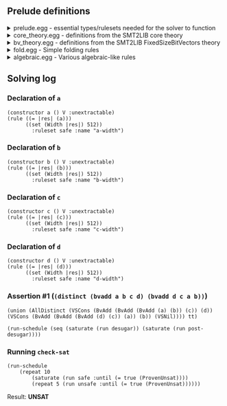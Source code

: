 ## Prelude definitions

<details>
<summary>prelude.egg - essential types/rulesets needed for the solver to function</summary>

### Values (`V`)
`V` defines all SMT2LIB values. We choose to make values untyped as that
reduces rule duplication across types.

```egg
(sort V)
```

We aren't using any "datatype" declaration, as there could be many ways in
which values in `V` are introduced, some of which we may not even know about.

### Value lists/variadics (`VS`)
`VS` are used for functions accepting variable number of parameters.

```egg
(datatype VS (VSCons V VS) (VSNil))
```

### Desugaring ruleset (`desugar`)

Desugaring ruleset consists of rules for converting one set of primitives
into another. Converted primitives should never be matched against in other
rules.

Currently, evaluation rules for user-defined functions are a part of this
pass, which means that no patterns should be written against user-defined
functions.
```egg
(ruleset desugar)
```

There is a helper ruleset `post-desugar` used to cleanup desugared constracts
and remove them from the e-graph.

```egg
(ruleset post-desugar)
```

Notably, lists of values are removed in the post-desugaring pass.

```egg
(rule ((= l (VSCons v vs))) ((delete (VSCons v vs))) :ruleset post-desugar)
(rule ((= l (VSNil))) ((delete (VSNil))) :ruleset post-desugar)
```

### Saturating ruleset (`safe`)

`safe` ruleset contains rules that are always eventually saturating.

```egg
(ruleset safe)
```

This ruleset includes:
* Merge-only rules of any kind (e.g. associativity/commutativity)
* Constant folding of any kind with subsumption of the original node
* Cancellation rules (e.g. in `a + b = a` we rewrite `b` to 0 and remove `+`)

### Exploratory ruleset (`unsafe`)

`unsafe` ruleset contrains all other rules that we deem potentially useful.
These never executed to saturation

```egg
(ruleset unsafe)
```

### `ProvenUnsat`

`ProvenUnsat` is used to query the system for whether UNSAT status has been shown. Rules can use `(set (ProvenUnsat) true)` to report discovered inconsistency.

```egg
(function ProvenUnsat () bool :merge new)
(set (ProvenUnsat) false)
```

</details>
<details>
<summary>core_theory.egg - definitions from the SMT2LIB core theory</summary>

### "Boolean" relation

`(Boolean v)` holds when `v` is a value of SMT2LIB sort `Bool`

```egg
(relation Boolean (V))
```

### Core theory operators

We represent boolean constants as `B true` and `B false` instead of `True` and `False` to simplify folding operations.

```egg
(constructor B (bool) V)
(let tt (B true))
(let ff (B false))
```

Main core theory operations of fixed arity. Unrolling variadic applications of
binary boolean operators is handled in Rust lowering code.

```egg
(constructor Not (V) V)
(constructor Implies (V V) V)
(constructor And (V V) V)
(constructor Or (V V) V)
(constructor Xor (V V) V)
(constructor ITE (V V V) V)
```

We can derive `Boolean` from them.

```egg
(rule ((= e (Not e1))) ((Boolean e)) :ruleset safe)
(rule ((= e (Implies e1 e2))) ((Boolean e)) :ruleset safe)
(rule ((= e (And e1 e2))) ((Boolean e)) :ruleset safe)
(rule ((= e (Or e1 e2))) ((Boolean e)) :ruleset safe)
(rule ((= e (Xor e1 e2))) ((Boolean e)) :ruleset safe)
(rule ((= e (ITE c e1 e2)) (Boolean e1)) ((Boolean e)) :ruleset safe)
```

Variadic equality/disequality operators

```egg
(constructor AllEqual (VS) V :unextractable)
(constructor AllDistinct (VS) V :unextractable)
(rule ((= e (AllEqual vs))) ((delete (AllEqual vs))) :ruleset post-desugar)
(rule ((= e (AllDistinct vs))) ((delete (AllDistinct vs))) :ruleset post-desugar)
```

Binary equality operator `Equal` (and `AllEqual`/`AllDistinct` desugaring)

```egg
(constructor Equal (V V) V)
(rewrite (AllEqual (VSCons v (VSNil))) tt :subsume :ruleset desugar)
(rewrite (AllEqual (VSCons v1 (VSCons v2 vs)))
         (And (Equal v1 v2) (AllEqual (VSCons v2 vs))) :subsume :ruleset desugar)

(constructor AllDistinctFrom (V VS) V :unextractable)

(rewrite (AllDistinct (VSNil)) tt :subsume :ruleset desugar)
(rewrite (AllDistinct (VSCons v vs))
         (And (AllDistinctFrom v vs) (AllDistinct vs)) :subsume :ruleset desugar)
(rewrite (AllDistinctFrom v (VSNil)) tt :subsume :ruleset desugar)
(rewrite (AllDistinctFrom v (VSCons v1 vs))
          (And (Not (Equal v v1)) (AllDistinctFrom v vs)) :subsume :ruleset desugar)
```

</details>
<details>
<summary>bv_theory.egg - definitions from the SMT2LIB FixedSizeBitVectors theory</summary>

### Moving bits around

```egg
(constructor Concat (V V) V)
(constructor Extract (i64 i64 V) V)
(constructor Repeat (i64 V) V)
(constructor RotateRight (i64 V) V)
(constructor RotateLeft (i64 V) V)
(constructor ZeroExtend (i64 V) V)
(constructor SignExtend (i64 V) V)
```

Rust code lowers variadic `concat` operations to binary `Concat` calls.

### Unary bitvector operators

```egg
(constructor BvNot (V) V)
(constructor BvNeg (V) V)
```

### Binary bitvector operators

Some of these support left-associative chaining, but this is handled fully
by Rust code

#### Bitwise logical operators

```egg
(constructor BvAnd (V V) V)
(constructor BvOr (V V) V)
(constructor BvXor (V V) V)
(constructor BvNand (V V) V)
(constructor BvNor (V V) V)
(constructor BvXNor (V V) V)
```

#### Arithmetic operators

```egg
(constructor BvAdd (V V) V)
(constructor BvSub (V V) V)
(constructor BvMul (V V) V)
(constructor BvUDiv (V V) V)
(constructor BvURem (V V) V)
(constructor BvSDiv (V V) V)
(constructor BvSRem (V V) V)
(constructor BvSMod (V V) V)

(constructor BvShl (V V) V)
(constructor BvLShr (V V) V)
(constructor BvAShr (V V) V)
```

### Bitvector constants

Bitvector constant are stored as egglog big integers. This allows us to
support bitvectors of any (reasonable) width. We store width together with
the bitvector value.

```egg
(constructor BvConst (i64 BigInt) V)
```

### `Width` of bit-vectors

This function returns width of the bit-vector. Currently it is computed
bottom-up and returns a single i64 value, but it may be converted to return
a symbolic value in the future

```egg
(function Width (V) i64)
```

#### Propogation rules

We define width propogation rules for basic primitives. This mostly resemble
ones implemented in the Rust sort checker.

```egg
(rule ((= e (ITE c e1 e2)) (= w1 (Width e1))) ((set (Width e) w1)) :ruleset safe)

(rule ((= e (Concat lhs rhs)) (= lw (Width lhs)) (= rw (Width rhs)))
      ((set (Width e) (+ lw rw))) :ruleset safe)
(rule ((= e (Extract i j exp))) ((set (Width e) (+ (- i j) 1))) :ruleset safe)
(rule ((= e (Repeat n exp)) (= w (Width exp))) ((set (Width e) (* w n))) :ruleset safe)
(rule ((= e (RotateLeft _ exp)) (= w (Width exp))) ((set (Width e) w)) :ruleset safe)
(rule ((= e (ZeroExtend n exp)) (= w (Width exp))) ((set (Width e) (+ w n))) :ruleset safe)
(rule ((= e (SignExtend n exp)) (= w (Width exp))) ((set (Width e) (+ w n))) :ruleset safe)

(rule ((= e (BvNot e1)) (= w (Width e))) ((set (Width e) w)) :ruleset safe)
(rule ((= e (BvNeg e1)) (= w (Width e))) ((set (Width e) w)) :ruleset safe)

(rule ((= e (BvAnd e1 e2)) (= w (Width e1))) ((set (Width e) w)) :ruleset safe)
(rule ((= e (BvOr e1 e2)) (= w (Width e1))) ((set (Width e) w)) :ruleset safe)
(rule ((= e (BvXor e1 e2)) (= w (Width e1))) ((set (Width e) w)) :ruleset safe)
(rule ((= e (BvNand e1 e2)) (= w (Width e1))) ((set (Width e) w)) :ruleset safe)
(rule ((= e (BvNor e1 e2)) (= w (Width e1))) ((set (Width e) w)) :ruleset safe)
(rule ((= e (BvXNor e1 e2)) (= w (Width e1))) ((set (Width e) w)) :ruleset safe)

(rule ((= e (BvAdd e1 e2)) (= w (Width e1))) ((set (Width e) w)) :ruleset safe)
(rule ((= e (BvSub e1 e2)) (= w (Width e1))) ((set (Width e) w)) :ruleset safe)
(rule ((= e (BvMul e1 e2)) (= w (Width e1))) ((set (Width e) w)) :ruleset safe)
(rule ((= e (BvUDiv e1 e2)) (= w (Width e1))) ((set (Width e) w)) :ruleset safe)
(rule ((= e (BvURem e1 e2)) (= w (Width e1))) ((set (Width e) w)) :ruleset safe)
(rule ((= e (BvSDiv e1 e2)) (= w (Width e1))) ((set (Width e) w)) :ruleset safe)
(rule ((= e (BvSRem e1 e2)) (= w (Width e1))) ((set (Width e) w)) :ruleset safe)
(rule ((= e (BvSMod e1 e2)) (= w (Width e1))) ((set (Width e) w)) :ruleset safe)
(rule ((= e (BvShl e1 e2)) (= w (Width e1))) ((set (Width e) w)) :ruleset safe)
(rule ((= e (BvLShr e1 e2)) (= w (Width e1))) ((set (Width e) w)) :ruleset safe)
(rule ((= e (BvAShr e1 e2)) (= w (Width e1))) ((set (Width e) w)) :ruleset safe)
```

</details>
<details>
<summary>fold.egg - Simple folding rules</summary>

#### Deriving UNSAT from boolean constant propagation

```egg
(rule ((= (B true) (B false))) ((set (ProvenUnsat) true)) :ruleset safe)
```

### Converting all boolean operators to AND and NOT

```egg
(rule ((= e (Or e1 e2)))
      ((union e (Not (And (Not e1) (Not e2))))
       (delete (Or e1 e2))) :ruleset desugar)
(rule ((= e (Xor e1 e2)))
      ((union e (Not (And (Not (And e1 (Not e2))) (Not (And (Not e1) e2)))))
       (delete (Xor e1 e2))) :ruleset desugar)
(rule ((= e (Implies e1 e2)))
      ((union e (Not (And e1 (Not e2))))
       (delete (Or e1 e2))) :ruleset desugar)
```

### Boolean operator folding rules

```egg
(rewrite (Not (B b)) (B (not b)) :subsume :ruleset safe)
(rewrite (Not (Not e)) e :subsume :ruleset safe)
(rule ((= (Not e) (B b))) ((subsume (Not e)) (union e (B (not b)))) :ruleset safe)
```

Note that we have `(and a b)` to `(and b a)` as a `birewrite` in
`prelude/algebraic.egg`, so we don't need to worry about duplicating patterns
for `And`.

```egg
(rewrite (And e1 tt) e1 :subsume :ruleset safe)
(rewrite (And e1 ff) ff :subsume :ruleset safe)

(rule ((= (And e1 e2) tt))
      ((subsume (And e1 e2)) (union e1 tt) (union e2 tt)) :ruleset safe)

(rewrite (And e e) e :subsume :ruleset safe)
(rewrite (And e1 (Not e1)) ff :subsume :ruleset safe)
```

### Equality rules

```egg
(rule ((= tt (Equal e1 e2))) ((union e1 e2)) :ruleset safe)
(rewrite (Equal e e) tt :ruleset safe)
(rewrite (Equal tt ff) ff :ruleset safe)
```

### Bitvector logical operator rules

These rules mostly resemble boolean equivalents above

```egg
(rewrite (BvNot (BvNot e)) e :subsume :ruleset safe)

(rule ((= e (BvOr e1 e2)))
      ((union e (BvNot (BvAnd (BvNot e1) (BvNot e2))))
       (delete (BvOr e1 e2))) :ruleset desugar)
(rule ((= e (BvXor e1 e2)))
      ((union e (BvNot (BvAnd (BvNot (BvAnd e1 (BvNot e2))) (BvNot (BvAnd (BvNot e1) e2)))))
       (delete (BvXor e1 e2))) :ruleset desugar)
(rule ((= e (BvNand e1 e2)))
      ((union e (BvNot (BvAnd e1 e2)))
       (delete (BvOr e1 e2))) :ruleset desugar)
(rule ((= e (BvNor e1 e2)))
      ((union e (BvAnd (BvNot e1) (BvNot e2)))
       (delete (BvNor e1 e2))) :ruleset desugar)
(rule ((= e (BvXNor e1 e2)))
      ((union e (BvAnd (BvNot (BvAnd e1 (BvNot e2))) (BvNot (BvAnd (BvNot e1) e2))))
       (delete (BvXNor e1 e2))) :ruleset desugar)

(rewrite (BvAnd e e) e :subsume :ruleset safe)
```

### Arithmetic folds

```egg
(rewrite (BvNeg (BvNeg e)) e :subsume :ruleset safe)
```

</details>
<details>
<summary>algebraic.egg - Various algebraic-like rules</summary>

### Converting subtraction to negation

```egg
(rewrite (BvSub a b) (BvAdd a (BvNeg b)) :subsume :ruleset desugar)
```

### Commutativity rules

```egg
(birewrite (And a b) (And b a) :ruleset safe)
(birewrite (BvAnd a b) (BvAnd b a) :ruleset safe)
(birewrite (BvAdd a b) (BvAdd b a) :ruleset safe)
(birewrite (BvMul a b) (BvMul b a) :ruleset safe)
```

### Explosive associativity rules

```egg
(birewrite (And a (And b c)) (And (And a b) c) :ruleset unsafe)
(birewrite (BvAdd a (BvAdd b c)) (BvAdd (BvAdd a b) c) :ruleset unsafe)
(birewrite (BvAnd a (BvAnd b c)) (BvAnd (BvAnd a b) c) :ruleset unsafe)
(birewrite (BvMul a (BvMul b c)) (BvMul (BvMul a b) c) :ruleset unsafe)
```

</details>

## Solving log

### Declaration of `a`

```egg
(constructor a () V :unextractable)
(rule ((= |res| (a)))
      ((set (Width |res|) 512))
        :ruleset safe :name "a-width")
```

### Declaration of `b`

```egg
(constructor b () V :unextractable)
(rule ((= |res| (b)))
      ((set (Width |res|) 512))
        :ruleset safe :name "b-width")
```

### Declaration of `c`

```egg
(constructor c () V :unextractable)
(rule ((= |res| (c)))
      ((set (Width |res|) 512))
        :ruleset safe :name "c-width")
```

### Declaration of `d`

```egg
(constructor d () V :unextractable)
(rule ((= |res| (d)))
      ((set (Width |res|) 512))
        :ruleset safe :name "d-width")
```

### Assertion #1 (`(distinct (bvadd a b c d) (bvadd d c a b))`)

```egg
(union (AllDistinct (VSCons (BvAdd (BvAdd (BvAdd (a) (b)) (c)) (d)) (VSCons (BvAdd (BvAdd (BvAdd (d) (c)) (a)) (b)) (VSNil)))) tt)

(run-schedule (seq (saturate (run desugar)) (saturate (run post-desugar))))
```

### Running `check-sat`

```egg
(run-schedule
    (repeat 10
        (saturate (run safe :until (= true (ProvenUnsat))))
        (repeat 5 (run unsafe :until (= true (ProvenUnsat))))))
```
Result: **UNSAT**
